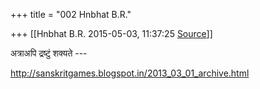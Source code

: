+++
title = "002 Hnbhat B.R."

+++
[[Hnbhat B.R.	2015-05-03, 11:37:25 [Source](https://groups.google.com/g/samskrita/c/ZCmbLf_QfHY)]]



अत्राअपि द्रष्टुं शक्यते ---

  

<http://sanskritgames.blogspot.in/2013_03_01_archive.html>



